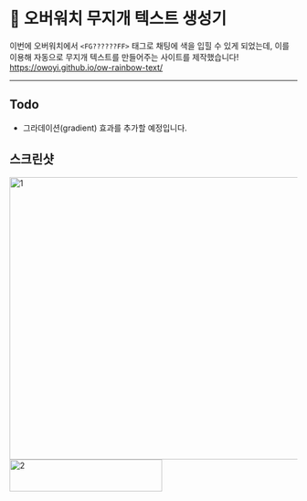 # 🌈 오버워치 무지개 텍스트 생성기 

이번에 오버워치에서 `<FG??????FF>` 태그로 채팅에 색을 입힐 수 있게 되었는데, 이를 이용해 자동으로 무지개 텍스트를 만들어주는 사이트를 제작했습니다!
https://owoyi.github.io/ow-rainbow-text/

---

## Todo

- 그라데이션(gradient) 효과를 추가할 예정입니다.

## 스크린샷
<img width="947" height="495" alt="1" src="https://github.com/user-attachments/assets/bd7d1fcd-640a-471f-99fa-fbb6956faecf" />
<img width="267" height="56" alt="2" src="https://github.com/user-attachments/assets/88c1fbf6-8e8a-42c6-b866-3cc129631695" />
